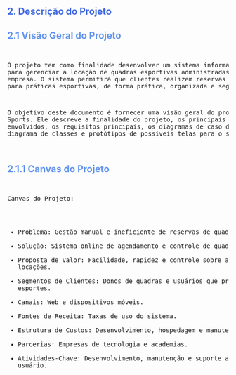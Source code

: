 <h2 style="color: RoyalBlue;">2. Descrição do Projeto</h2> 
<h2 style="color: CornflowerBlue;">2.1 Visão Geral do Projeto</h2>
<pre>

O projeto tem como finalidade desenvolver um sistema informatizado para gerenciar a locação
de quadras esportivas administradas por uma empresa. O sistema permitirá que clientes 
realizem reservas de quadras para práticas esportivas, de forma prática, organizada e segura.

O objetivo deste documento é fornecer uma visão geral do projeto LARS Sports. Ele descreve a
finalidade do projeto, os principais stakeholders envolvidos, os requisitos principais, os 
diagramas de caso de uso, diagrama de classes e protótipos de possíveis telas para o sistema.


</pre>

<h2 style="color: CornflowerBlue;">2.1.1 Canvas do Projeto</h2>
<pre>

Canvas do Projeto:
- Problema: Gestão manual e ineficiente de reservas de quadras.
- Solução: Sistema online de agendamento e controle de quadras.
- Proposta de Valor: Facilidade, rapidez e controle sobre as locações.
- Segmentos de Clientes: Donos de quadras e usuários que praticam esportes.
- Canais: Web e dispositivos móveis.
- Fontes de Receita: Taxas de uso do sistema.
- Estrutura de Custos: Desenvolvimento, hospedagem e manutenção.
- Parcerias: Empresas de tecnologia e academias.
- Atividades-Chave: Desenvolvimento, manutenção e suporte ao usuário.

</pre>